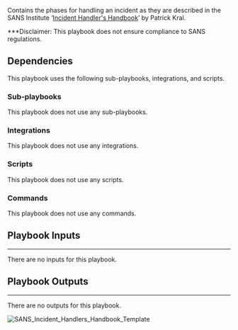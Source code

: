 Contains the phases for handling an incident as they are described in the SANS Institute ‘[Incident Handler's Handbook](https://www.sans.org/reading-room/whitepapers/incident/incident-handlers-handbook-33901)’ by Patrick Kral.



***Disclaimer: This playbook does not ensure compliance to SANS regulations.

## Dependencies
This playbook uses the following sub-playbooks, integrations, and scripts.

### Sub-playbooks
This playbook does not use any sub-playbooks.

### Integrations
This playbook does not use any integrations.

### Scripts
This playbook does not use any scripts.

### Commands
This playbook does not use any commands.

## Playbook Inputs
---
There are no inputs for this playbook.

## Playbook Outputs
---
There are no outputs for this playbook.

![SANS_Incident_Handlers_Handbook_Template](https://github.com/demisto/content/blob/77dfca704d8ac34940713c1737f89b07a5fc2b9d/images/playbooks/SANS_-_Incident_Handler's_Handbook_Template.png)
